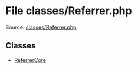 File classes/Referrer.php
=========

Source: [classes/Referrer.php](https://github.com/PrestaShop/PrestaShop/blob/1.5.6.3/classes/Referrer.php)


Classes
-------

* [ReferrerCore](class.ReferrerCore.md)

